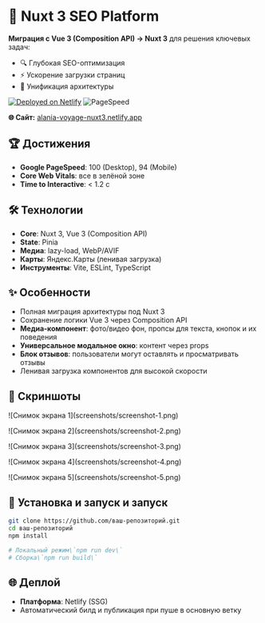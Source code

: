 # 🚀 Nuxt 3 SEO Platform

**Миграция с Vue 3 (Composition API) → Nuxt 3** для решения ключевых задач:

* 🔍 Глубокая SEO-оптимизация
* ⚡ Ускорение загрузки страниц
* 🧩 Унификация архитектуры

[![Deployed on Netlify](https://img.shields.io/badge/Deployed_on-Netlify-00C7B7)](https://alania-voyage-nuxt3.netlify.app)
![PageSpeed](https://img.shields.io/badge/Speed-95%7C100%7C100%7C100-success)

**🌐 Сайт:** [alania-voyage-nuxt3.netlify.app](https://alania-voyage-nuxt3.netlify.app)

## 🏆 Достижения

* **Google PageSpeed**: 100 (Desktop), 94 (Mobile)
* **Core Web Vitals**: все в зелёной зоне
* **Time to Interactive**: < 1.2 с

## 🛠 Технологии

* **Core**: Nuxt 3, Vue 3 (Composition API)
* **State**: Pinia
* **Медиа**: lazy-load, WebP/AVIF
* **Карты**: Яндекс.Карты (ленивая загрузка)
* **Инструменты**: Vite, ESLint, TypeScript

## ✨ Особенности

* Полная миграция архитектуры под Nuxt 3
* Сохранение логики Vue 3 через Composition API
* **Медиа-компонент**: фото/видео фон, пропсы для текста, кнопок и их поведения
* **Универсальное модальное окно**: контент через props
* **Блок отзывов**: пользователи могут оставлять и просматривать отзывы
* Ленивая загрузка компонентов для высокой скорости

## 📸 Скриншоты

!\[Снимок экрана 1]\(screenshots/screenshot-1.png)

!\[Снимок экрана 2]\(screenshots/screenshot-2.png)

!\[Снимок экрана 3]\(screenshots/screenshot-3.png)

!\[Снимок экрана 4]\(screenshots/screenshot-4.png)

!\[Снимок экрана 5]\(screenshots/screenshot-5.png)

## 🚀 Установка и запуск и запуск

```bash
git clone https://github.com/ваш-репозиторий.git
cd ваш-репозиторий
npm install

# Локальный режим\`npm run dev\`
# Сборка\`npm run build\`
```

## 🌐 Деплой

* **Платформа**: Netlify (SSG)
* Автоматический билд и публикация при пуше в основную ветку

